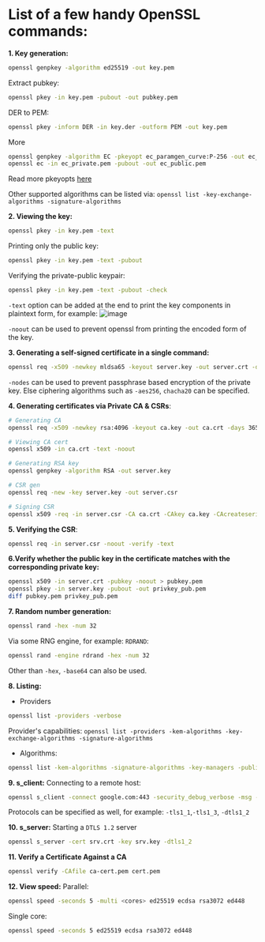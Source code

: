 # List of a few handy OpenSSL commands:

**1. Key generation:**
```sh
openssl genpkey -algorithm ed25519 -out key.pem
```
Extract pubkey:
```sh
openssl pkey -in key.pem -pubout -out pubkey.pem
```
DER to PEM:
```sh
openssl pkey -inform DER -in key.der -outform PEM -out key.pem
```
More
```sh
openssl genpkey -algorithm EC -pkeyopt ec_paramgen_curve:P-256 -out ec_private.pem
openssl ec -in ec_private.pem -pubout -out ec_public.pem
```
Read more pkeyopts [here](https://docs.openssl.org/3.4/man1/openssl-genpkey/#dsa-parameter-generation-options)

Other supported algorithms can be listed via: `openssl list -key-exchange-algorithms -signature-algorithms`

**2. Viewing the key:**
```sh
openssl pkey -in key.pem -text
```
Printing only the public key:
```sh
openssl pkey -in key.pem -text -pubout
```
Verifying the private-public keypair:
```sh
openssl pkey -in key.pem -text -pubout -check
```
`-text` option can be added at the end to print the key components in plaintext form, for example:
![image](https://github.com/user-attachments/assets/2b74520d-cb84-4b43-90ae-50c9d6e41df2)

`-noout` can be used to prevent openssl from printing the encoded form of the key.

**3. Generating a self-signed certificate in a single command:**
```sh
openssl req -x509 -newkey mldsa65 -keyout server.key -out server.crt -days 365 -nodes
```
`-nodes` can be used to prevent passphrase based encryption of the private key. Else ciphering algorithms such as `-aes256`, `chacha20` can be specified.

**4. Generating certificates via Private CA & CSRs**:
```sh 
# Generating CA 
openssl req -x509 -newkey rsa:4096 -keyout ca.key -out ca.crt -days 3650 -subj "/CN=test CA" -nodes

# Viewing CA cert
openssl x509 -in ca.crt -text -noout 

# Generating RSA key
openssl genpkey -algorithm RSA -out server.key

# CSR gen
openssl req -new -key server.key -out server.csr

# Signing CSR
openssl x509 -req -in server.csr -CA ca.crt -CAkey ca.key -CAcreateserial -out server.crt -days 365
```
**5. Verifying the CSR**:
```sh
openssl req -in server.csr -noout -verify -text
```
**6.Verify whether the public key in the certificate matches with the corresponding private key:**
```sh
openssl x509 -in server.crt -pubkey -noout > pubkey.pem 
openssl pkey -in server.key -pubout -out privkey_pub.pem 
diff pubkey.pem privkey_pub.pem
```
**7. Random number generation:**
```sh
openssl rand -hex -num 32
```
Via some RNG engine, for example: `RDRAND`:
```sh
openssl rand -engine rdrand -hex -num 32
```
Other than `-hex`, `-base64` can also be used.

**8. Listing:**
- Providers
```sh
openssl list -providers -verbose
```
Provider's capabilities:
```openssl list -providers -kem-algorithms -key-exchange-algorithms -signature-algorithms```
- Algorithms:
```sh
openssl list -kem-algorithms -signature-algorithms -key-managers -public-key-algorithms -asymcipher-algorithms -key-exchange-algorithms -digest-algorithms -kdf-algorithms -mac-algorithms -cipher-algorithms
``` 

**9. s_client:**
Connecting to a remote host:
```sh
openssl s_client -connect google.com:443 -security_debug_verbose -msg -debug -state -status
```
Protocols can be specified as well, for example: `-tls1_1`,`-tls1_3`, `-dtls1_2`

**10. s_server:**
Starting a `DTLS 1.2` server
```sh
openssl s_server -cert srv.crt -key srv.key -dtls1_2
```
**11. Verify a Certificate Against a CA**
```sh
openssl verify -CAfile ca-cert.pem cert.pem
```

**12. View speed:**
Parallel:
```sh
openssl speed -seconds 5 -multi <cores> ed25519 ecdsa rsa3072 ed448
```
Single core:
```sh
openssl speed -seconds 5 ed25519 ecdsa rsa3072 ed448
```
